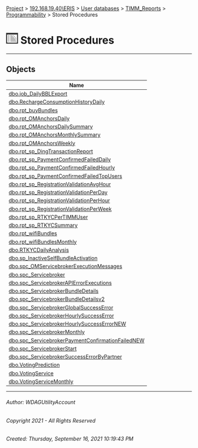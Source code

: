 #### 

[Project](../../../../../index.md) > [192.168.19.40\\ERIS](../../../../index.md) > [User databases](../../../index.md) > [TIMM_Reports](../../index.md) > [Programmability](../index.md) > Stored Procedures

# ![Stored Procedures](../../../../../Images/StoredProcedure32.png) Stored Procedures

---

## <a name="#objects"></a>Objects

| Name |
|---|
| [dbo.job_DailyBBLExport](job_DailyBBLExport.md) |
| [dbo.RechargeConsumptionHistoryDaily](RechargeConsumptionHistoryDaily.md) |
| [dbo.rpt_buyBundles](rpt_buyBundles.md) |
| [dbo.rpt_OMAnchorsDaily](rpt_OMAnchorsDaily.md) |
| [dbo.rpt_OMAnchorsDailySummary](rpt_OMAnchorsDailySummary.md) |
| [dbo.rpt_OMAnchorsMonthlySummary](rpt_OMAnchorsMonthlySummary.md) |
| [dbo.rpt_OMAnchorsWeekly](rpt_OMAnchorsWeekly.md) |
| [dbo.rpt_sp_DingTransactionReport](rpt_sp_DingTransactionReport.md) |
| [dbo.rpt_sp_PaymentConfirmedFailedDaily](rpt_sp_PaymentConfirmedFailedDaily.md) |
| [dbo.rpt_sp_PaymentConfirmedFailedHourly](rpt_sp_PaymentConfirmedFailedHourly.md) |
| [dbo.rpt_sp_PaymentConfirmedFailedTopUsers](rpt_sp_PaymentConfirmedFailedTopUsers.md) |
| [dbo.rpt_sp_RegistrationValidationAvgHour](rpt_sp_RegistrationValidationAvgHour.md) |
| [dbo.rpt_sp_RegistrationValidationPerDay](rpt_sp_RegistrationValidationPerDay.md) |
| [dbo.rpt_sp_RegistrationValidationPerHour](rpt_sp_RegistrationValidationPerHour.md) |
| [dbo.rpt_sp_RegistrationValidationPerWeek](rpt_sp_RegistrationValidationPerWeek.md) |
| [dbo.rpt_sp_RTKYCPerTIMMUser](rpt_sp_RTKYCPerTIMMUser.md) |
| [dbo.rpt_sp_RTKYCSummary](rpt_sp_RTKYCSummary.md) |
| [dbo.rpt_wifiBundles](rpt_wifiBundles.md) |
| [dbo.rpt_wifiBundlesMonthly](rpt_wifiBundlesMonthly.md) |
| [dbo.RTKYCDailyAnalysis](RTKYCDailyAnalysis.md) |
| [dbo.sp_InactiveSelfBundleActivation](sp_InactiveSelfBundleActivation.md) |
| [dbo.spc_OMServicebrokerExecutionMessages](spc_OMServicebrokerExecutionMessages.md) |
| [dbo.spc_Servicebroker](spc_Servicebroker.md) |
| [dbo.spc_ServicebrokerAPIErrorExecutions](spc_ServicebrokerAPIErrorExecutions.md) |
| [dbo.spc_ServicebrokerBundleDetails](spc_ServicebrokerBundleDetails.md) |
| [dbo.spc_ServicebrokerBundleDetailsv2](spc_ServicebrokerBundleDetailsv2.md) |
| [dbo.spc_ServicebrokerGlobalSuccessError](spc_ServicebrokerGlobalSuccessError.md) |
| [dbo.spc_ServicebrokerHourlySuccessError](spc_ServicebrokerHourlySuccessError.md) |
| [dbo.spc_ServicebrokerHourlySuccessErrorNEW](spc_ServicebrokerHourlySuccessErrorNEW.md) |
| [dbo.spc_ServicebrokerMonthly](spc_ServicebrokerMonthly.md) |
| [dbo.spc_ServicebrokerPaymentConfirmationFailedNEW](spc_ServicebrokerPaymentConfirmationFailedNEW.md) |
| [dbo.spc_ServicebrokerStart](spc_ServicebrokerStart.md) |
| [dbo.spc_ServicebrokerSuccessErrorByPartner](spc_ServicebrokerSuccessErrorByPartner.md) |
| [dbo.VotingPrediction](VotingPrediction.md) |
| [dbo.VotingService](VotingService.md) |
| [dbo.VotingServiceMonthly](VotingServiceMonthly.md) |


---

###### Author:  WDAGUtilityAccount

###### Copyright 2021 - All Rights Reserved

###### Created: Thursday, September 16, 2021 10:19:43 PM

